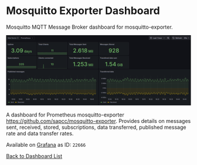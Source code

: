 # Mosquitto Exporter Dashboard

Mosquitto MQTT Message Broker dashboard for mosquitto-exporter.

![Dashboard Screen Shot](./mosquitto-mqtt.png)

A dashboard for Prometheus mosquitto-exporter <https://github.com/sapcc/mosquitto-exporter>. Provides details on messages sent, received, stored, subscriptions, data transferred, published message rate and data transfer rates.

Available on [Grafana](https://grafana.com/grafana/dashboards/22666-mosquitto-mqtt-broker/) as ID: `22666`

[Back to Dashboard List](../README.md)
